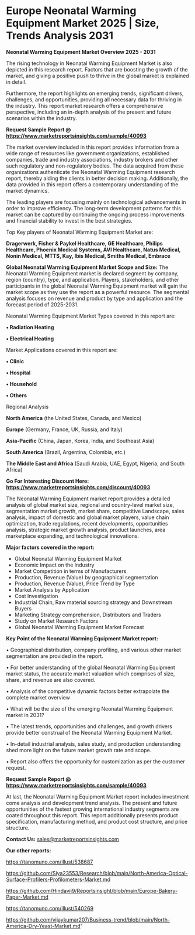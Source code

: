 # Europe Neonatal Warming Equipment Market 2025 | Size, Trends Analysis 2031

<Strong> Neonatal Warming Equipment Market Overview 2025 - 2031</strong>

The rising technology in Neonatal Warming Equipment Market is also depicted in this research report. Factors that are boosting the growth of the market, and giving a positive push to thrive in the global market is explained in detail.

Furthermore, the report highlights on emerging trends, significant drivers, challenges, and opportunities, providing all necessary data for thriving in the industry. This report market research offers a comprehensive perspective, including an in-depth analysis of the present and future scenarios within the industry.

<strong>Request Sample Report @ <a href=https://www.marketreportsinsights.com/sample/40093>https://www.marketreportsinsights.com/sample/40093</a></strong>

The market overview included in this report provides information from a wide range of resources like government organizations, established companies, trade and industry associations, industry brokers and other such regulatory and non-regulatory bodies. The data acquired from these organizations authenticate the Neonatal Warming Equipment research report, thereby aiding the clients in better decision making. Additionally, the data provided in this report offers a contemporary understanding of the market dynamics.

The leading players are focusing mainly on technological advancements in order to improve efficiency. The long-term development patterns for this market can be captured by continuing the ongoing process improvements and financial stability to invest in the best strategies.

Top Key players of Neonatal Warming Equipment Market are:

<strong>Dragerwerk, Fisher & Paykel Healthcare, GE Healthcare, Philips Healthcare, Phoenix Medical Systems, AVI Healthcare, Natus Medical, Nonin Medical, MTTS, Kay, Ibis Medical, Smiths Medical, Embrace</strong>

<strong><b>Global Neonatal Warming Equipment Market Scope and Size:</b></strong>
The Neonatal Warming Equipment market is declared segment by company, region (country), type, and application. Players, stakeholders, and other participants in the global Neonatal Warming Equipment market will gain the market scope as they use the report as a powerful resource. The segmental analysis focuses on revenue and product by type and application and the forecast period of 2025-2031.

Neonatal Warming Equipment Market Types covered in this report are:

<strong>•  Radiation Heating

•  Electrical Heating</strong>

Market Applications covered in this report are:

<strong>•  Clinic

•  Hospital

•  Household

•  Others</strong> 

Regional Analysis

<strong>North America</strong> (the United States, Canada, and Mexico)

<strong>Europe</strong> (Germany, France, UK, Russia, and Italy)

<strong>Asia-Pacific</strong> (China, Japan, Korea, India, and Southeast Asia)

<strong>South America</strong> (Brazil, Argentina, Colombia, etc.)

<strong>The Middle East and Africa</strong> (Saudi Arabia, UAE, Egypt, Nigeria, and South Africa)

<strong>Go For Interesting Discount Here: <a href=https://www.marketreportsinsights.com/discount/40093>https://www.marketreportsinsights.com/discount/40093</a></strong>

The Neonatal Warming Equipment market report provides a detailed analysis of global market size, regional and country-level market size, segmentation market growth, market share, competitive Landscape, sales analysis, impact of domestic and global market players, value chain optimization, trade regulations, recent developments, opportunities analysis, strategic market growth analysis, product launches, area marketplace expanding, and technological innovations.

<strong><b>Major factors covered in the report:</b></strong>
<ul>
  <li>Global Neonatal Warming Equipment Market </li>
  <li>Economic Impact on the Industry</li>
  <li>Market Competition in terms of Manufacturers</li>
  <li>Production, Revenue (Value) by geographical segmentation</li>
  <li>Production, Revenue (Value), Price Trend by Type</li>
  <li>Market Analysis by Application</li>
  <li>Cost Investigation</li>
  <li>Industrial Chain, Raw material sourcing strategy and Downstream Buyers</li>
  <li>Marketing Strategy comprehension, Distributors and Traders</li>
  <li>Study on Market Research Factors</li>
  <li>Global Neonatal Warming Equipment Market Forecast</li>
</ul>

<strong><b>Key Point of the Neonatal Warming Equipment Market report:</b></strong>

• Geographical distribution, company profiling, and various other market segmentation are provided in the report.

• For better understanding of the global Neonatal Warming Equipment market status, the accurate market valuation which comprises of size, share, and revenue are also covered.

• Analysis of the competitive dynamic factors better extrapolate the complete market overview

• What will be the size of the emerging Neonatal Warming Equipment market in 2031?

• The latest trends, opportunities and challenges, and growth drivers provide better construal of the Neonatal Warming Equipment Market.

• In-detail industrial analysis, sales study, and production understanding shed more light on the future market growth rate and scope.

• Report also offers the opportunity for customization as per the customer request.

<strong>Request Sample Report @ <a href=https://www.marketreportsinsights.com/sample/40093>https://www.marketreportsinsights.com/sample/40093</a></strong>

At last, the Neonatal Warming Equipment Market report includes investment come analysis and development trend analysis. The present and future opportunities of the fastest growing international industry segments are coated throughout this report. This report additionally presents product specification, manufacturing method, and product cost structure, and price structure.

<strong>Contact Us:</strong>
sales@marketreportsinsights.com

<strong>Our other reports:</strong>

<a href=https://tanomuno.com/illust/538687>https://tanomuno.com/illust/538687</a>

<a href=https://github.com/Siya23553/Research/blob/main/North-America-Optical-Surface-Profilers-Profilometers-Market.md>https://github.com/Siya23553/Research/blob/main/North-America-Optical-Surface-Profilers-Profilometers-Market.md</a>

<a href=https://github.com/Hindavii9/Reportsinsight/blob/main/Europe-Bakery-Paper-Market.md>https://github.com/Hindavii9/Reportsinsight/blob/main/Europe-Bakery-Paper-Market.md</a>

<a href=https://tanomuno.com/illust/540269>https://tanomuno.com/illust/540269</a>

<a href=https://github.com/vijaykumar207/Business-trend/blob/main/North-America-Dry-Yeast-Market.md>https://github.com/vijaykumar207/Business-trend/blob/main/North-America-Dry-Yeast-Market.md</a>"
